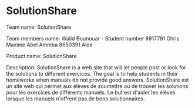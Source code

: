﻿SolutionShare
==============

Team name: SolutionShare

Team members name:
Walid Bounouar - Student number 8917791
Chris
Maxime
Abel Ammba 8650391
Alex

Product name: SolutionShare

Description: SolutionShare is a web site that will let people post or look for the solutions to different exercices. 
The goal is to help students in their homeworks when manuals do not provide good answers.
SolutionShare est un site web qui permet aux élèves de soumettre ou de trouver les solutions pour les exercices de différents manuels.
Le but est d'aider les élèves lorsque les manuels n'offrent pas de bons solutionnaires.
